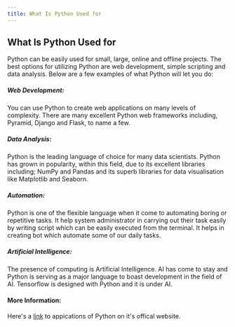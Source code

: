 ```yaml
---
title: What Is Python Used for
---
```

## What Is Python Used for

<!-- The article goes here, in GitHub-flavored Markdown. Feel free to add YouTube videos, images, and CodePen/JSBin embeds  -->
Python can be easily used for small, large, online and offline projects. The best options for utilizing Python are web development, simple scripting and data analysis. Below are a few examples of what Python will let you do:

##### Web Development:
You can use Python to create web applications on many levels of complexity. There are many excellent Python web frameworks including, Pyramid, Django and Flask, to name a few.

##### Data Analysis:
Python is the leading language of choice for many data scientists. Python has grown in popularity, within this field, due to its excellent libraries including; NumPy and Pandas and its superb libraries for data visualisation like Matplotlib and Seaborn.

##### Automation:
Python is one of the flexible language when it come to automating boring or repetitive tasks. It help system administrator in carrying out their task easily by writing script which can be easily executed from the terminal. It helps in creating bot which automate some of our daily tasks.

##### Artificial Intelligence:
The presence of computing is Artificial Intelligence. AI has come to stay and Python is serving as a major language to boast development in the field of AI. Tensorflow is designed with Python and it is under AI.

#### More Information:
Here's a <a href='https://www.python.org/about/apps/' target='_blank' rel='nofollow'>link</a> to appications of Python on it's offical website.
<!-- Please add any articles you think might be helpful to read before writing the article -->



